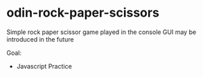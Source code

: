 # odin-rock-paper-scissors

Simple rock paper scissor game played in the console
GUI may be introduced in the future

Goal: 
- Javascript Practice